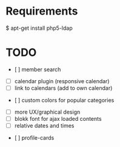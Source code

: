 # Requirements

  $ apt-get install php5-ldap

# TODO

 - [ ] member search
 - [ ] calendar plugin (responsive calendar)
 - [ ] link to calendars (add to own calendar)
 - [ ] custom colors for popular categories 
 - [ ] more UX/graphical design
 - [ ] blokk font for ajax loaded contents
 - [ ] relative dates and times
 - [ ] profile-cards
